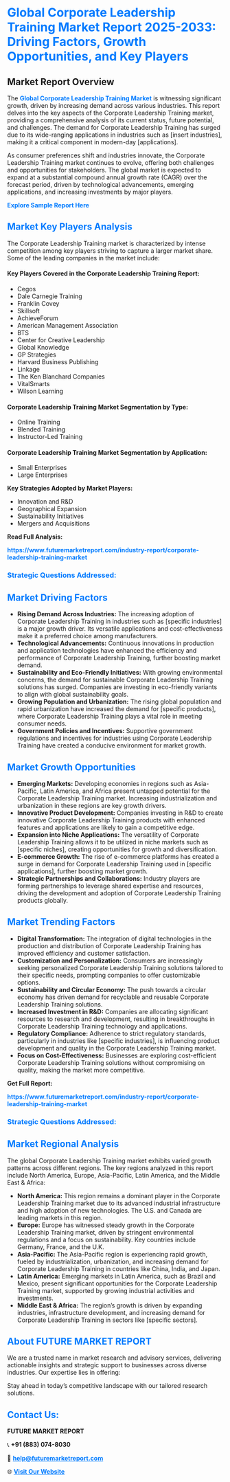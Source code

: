 <h1 style="color: #007BFF;">Global Corporate Leadership Training Market Report 2025-2033: Driving Factors, Growth Opportunities, and Key Players</h1>

<section id="overview">
<h2>Market Report Overview</h2>
<p>The <a href="https://www.futuremarketreport.com/industry-report/corporate-leadership-training-market" style="color: #007BFF; text-decoration: none;"><strong>Global Corporate Leadership Training Market</strong></a> is witnessing significant growth, driven by increasing demand across various industries. This report delves into the key aspects of the Corporate Leadership Training market, providing a comprehensive analysis of its current status, future potential, and challenges. The demand for Corporate Leadership Training has surged due to its wide-ranging applications in industries such as [insert industries], making it a critical component in modern-day [applications].</p>
<p>As consumer preferences shift and industries innovate, the Corporate Leadership Training market continues to evolve, offering both challenges and opportunities for stakeholders. The global market is expected to expand at a substantial compound annual growth rate (CAGR) over the forecast period, driven by technological advancements, emerging applications, and increasing investments by major players.</p>
</section>

<section id="overview">
<p><a href="https://www.futuremarketreport.com/request-sample/reportId=51252" style="color: #007BFF; text-decoration: none;"><strong>Explore Sample Report Here</strong></a></p>
</section>

<section id="key-players">
<h2 style="color: #007BFF;">Market Key Players Analysis</h2>
<p>The Corporate Leadership Training market is characterized by intense competition among key players striving to capture a larger market share. Some of the leading companies in the market include:</p>
<h4>Key Players Covered in the Corporate Leadership Training Report:</h4>
<ul><li>Cegos</li><li>Dale Carnegie Training</li><li>Franklin Covey</li><li>Skillsoft</li><li>AchieveForum</li><li>American Management Association</li><li>BTS</li><li>Center for Creative Leadership</li><li>Global Knowledge</li><li>GP Strategies</li><li>Harvard Business Publishing</li><li>Linkage</li><li>The Ken Blanchard Companies</li><li>VitalSmarts</li><li>Wilson Learning</li></ul>
<h4>Corporate Leadership Training Market Segmentation by Type:</h4>
<ul><li>Online Training</li><li>Blended Training</li><li>Instructor-Led Training</li></ul>

<h4>Corporate Leadership Training Market Segmentation by Application:</h4>
<ul><li>Small Enterprises</li><li>Large Enterprises</li></ul>
<p><strong>Key Strategies Adopted by Market Players:</strong></p>
<ul>
<li>Innovation and R&D</li>
<li>Geographical Expansion</li>
<li>Sustainability Initiatives</li>
<li>Mergers and Acquisitions</li>
</ul>
</section>

<section>
<p><strong>Read Full Analysis: </strong></p><a href="https://www.futuremarketreport.com/industry-report/corporate-leadership-training-market" style="color: #007BFF; text-decoration: none;"><strong>https://www.futuremarketreport.com/industry-report/corporate-leadership-training-market</strong></a>
<h3 style="color: #007BFF;">Strategic Questions Addressed:</h3>
</section>

<section id="driving-factors">
<h2 style="color: #007BFF;">Market Driving Factors</h2>
<ul>
<li><strong>Rising Demand Across Industries:</strong> The increasing adoption of Corporate Leadership Training in industries such as [specific industries] is a major growth driver. Its versatile applications and cost-effectiveness make it a preferred choice among manufacturers.</li>
<li><strong>Technological Advancements:</strong> Continuous innovations in production and application technologies have enhanced the efficiency and performance of Corporate Leadership Training, further boosting market demand.</li>
<li><strong>Sustainability and Eco-Friendly Initiatives:</strong> With growing environmental concerns, the demand for sustainable Corporate Leadership Training solutions has surged. Companies are investing in eco-friendly variants to align with global sustainability goals.</li>
<li><strong>Growing Population and Urbanization:</strong> The rising global population and rapid urbanization have increased the demand for [specific products], where Corporate Leadership Training plays a vital role in meeting consumer needs.</li>
<li><strong>Government Policies and Incentives:</strong> Supportive government regulations and incentives for industries using Corporate Leadership Training have created a conducive environment for market growth.</li>
</ul>
</section>

<section id="growth-opportunities">
<h2 style="color: #007BFF;">Market Growth Opportunities</h2>
<ul>
<li><strong>Emerging Markets:</strong> Developing economies in regions such as Asia-Pacific, Latin America, and Africa present untapped potential for the Corporate Leadership Training market. Increasing industrialization and urbanization in these regions are key growth drivers.</li>
<li><strong>Innovative Product Development:</strong> Companies investing in R&D to create innovative Corporate Leadership Training products with enhanced features and applications are likely to gain a competitive edge.</li>
<li><strong>Expansion into Niche Applications:</strong> The versatility of Corporate Leadership Training allows it to be utilized in niche markets such as [specific niches], creating opportunities for growth and diversification.</li>
<li><strong>E-commerce Growth:</strong> The rise of e-commerce platforms has created a surge in demand for Corporate Leadership Training used in [specific applications], further boosting market growth.</li>
<li><strong>Strategic Partnerships and Collaborations:</strong> Industry players are forming partnerships to leverage shared expertise and resources, driving the development and adoption of Corporate Leadership Training products globally.</li>
</ul>
</section>

<section id="trending-factors">
<h2 style="color: #007BFF;">Market Trending Factors</h2>
<ul>
<li><strong>Digital Transformation:</strong> The integration of digital technologies in the production and distribution of Corporate Leadership Training has improved efficiency and customer satisfaction.</li>
<li><strong>Customization and Personalization:</strong> Consumers are increasingly seeking personalized Corporate Leadership Training solutions tailored to their specific needs, prompting companies to offer customizable options.</li>
<li><strong>Sustainability and Circular Economy:</strong> The push towards a circular economy has driven demand for recyclable and reusable Corporate Leadership Training solutions.</li>
<li><strong>Increased Investment in R&D:</strong> Companies are allocating significant resources to research and development, resulting in breakthroughs in Corporate Leadership Training technology and applications.</li>
<li><strong>Regulatory Compliance:</strong> Adherence to strict regulatory standards, particularly in industries like [specific industries], is influencing product development and quality in the Corporate Leadership Training market.</li>
<li><strong>Focus on Cost-Effectiveness:</strong> Businesses are exploring cost-efficient Corporate Leadership Training solutions without compromising on quality, making the market more competitive.</li>
</ul>
</section>

<section>
<p><strong>Get Full Report: </strong></p><a href="https://www.futuremarketreport.com/industry-report/corporate-leadership-training-market" style="color: #007BFF; text-decoration: none;"><strong>https://www.futuremarketreport.com/industry-report/corporate-leadership-training-market</strong></a>
<h3 style="color: #007BFF;">Strategic Questions Addressed:</h3>
</section>


<section id="regional-analysis">
<h2 style="color: #007BFF;">Market Regional Analysis</h2>
<p>The global Corporate Leadership Training market exhibits varied growth patterns across different regions. The key regions analyzed in this report include North America, Europe, Asia-Pacific, Latin America, and the Middle East & Africa:</p>
<ul>
<li><strong>North America:</strong> This region remains a dominant player in the Corporate Leadership Training market due to its advanced industrial infrastructure and high adoption of new technologies. The U.S. and Canada are leading markets in this region.</li>
<li><strong>Europe:</strong> Europe has witnessed steady growth in the Corporate Leadership Training market, driven by stringent environmental regulations and a focus on sustainability. Key countries include Germany, France, and the U.K.</li>
<li><strong>Asia-Pacific:</strong> The Asia-Pacific region is experiencing rapid growth, fueled by industrialization, urbanization, and increasing demand for Corporate Leadership Training in countries like China, India, and Japan.</li>
<li><strong>Latin America:</strong> Emerging markets in Latin America, such as Brazil and Mexico, present significant opportunities for the Corporate Leadership Training market, supported by growing industrial activities and investments.</li>
<li><strong>Middle East & Africa:</strong> The region’s growth is driven by expanding industries, infrastructure development, and increasing demand for Corporate Leadership Training in sectors like [specific sectors].</li>
</ul>
</section>

<footer>
<h2 style="color: #007BFF;">About FUTURE MARKET REPORT</h2>
<p>We are a trusted name in market research and advisory services, delivering actionable insights and strategic support to businesses across diverse industries. Our expertise lies in offering:</p>

<p>Stay ahead in today’s competitive landscape with our tailored research solutions.</p>

<h2 style="color: #007BFF;">Contact Us:</h2>
<p><strong>FUTURE MARKET REPORT</strong></p>
<p>📞 <strong>+91 (883) 074-8030</strong></p>
<p>📧 <strong><a href="mailto:help@futuremarketreport.com" style="color: #007BFF;">help@futuremarketreport.com</a></strong></p>
<p>🌐 <strong><a href="https://www.futuremarketreport.com/" style="color: #007BFF;">Visit Our Website</a></strong></p>
</footer>